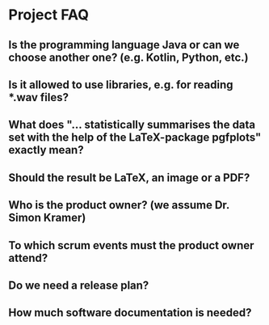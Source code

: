 # Project FAQ

## Is the programming language Java or can we choose another one? (e.g. Kotlin, Python, etc.)

## Is it allowed to use libraries, e.g. for reading *.wav files?

## What does "... statistically summarises the data set with the help of the LaTeX-package pgfplots" exactly mean?

## Should the result be LaTeX, an image or a PDF?

## Who is the product owner? (we assume Dr. Simon Kramer)

## To which scrum events must the product owner attend?

## Do we need a release plan?

## How much software documentation is needed?

